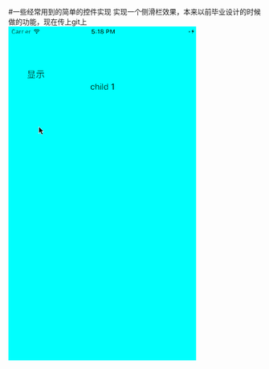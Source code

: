 #一些经常用到的简单的控件实现
实现一个侧滑栏效果，本来以前毕业设计的时候做的功能，现在传上git上
![image](https://github.com/RogueAndy/ZSide-Swift/blob/master/ZSide-Swift/ZSide-Swift/Zside.gif) 




